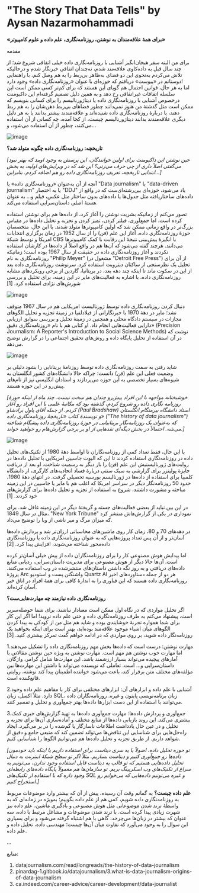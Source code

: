 # **"The Story That Data Tells"** by Aysan Nazarmohammadi
**«برای همۀ علاقه‌مندان به نوشتن، روزنامه‌نگاری، علم داده و علوم کامپیوتر»**

مقدمه

برای من البته سفر هیجان‌انگیز آشنایی با روزنامه‌نگاری داده خیلی اتفاقی شروع شد؛ از چند سال قبل به داده‌کاوی علاقه‌مند شدم، نه‌چندان اتفاقی خبرنگار شدم و درحالیکه تلاش می‌کردم به‌نحوی این دو فضای به‌ظاهر بی‌ربط را به هم وصل کنم، با راهنمایی دوستانم در «پیوست» دریافتم که حوزه‌ای با عنوان «روزنامه‌نگاری داده» وجود دارد!    
اما به هر حال، قوانین احتمال هم گویای این هستند که برای کم‌تر کسی ممکن است این سلسله اتفاقات غیراتفاقی رخ دهد و به همین دلیل تصمیم گرفته‌ام این داکیومنت درخصوص آشنایی با روزنامه‌نگاری داده یا دیتاژورنالیسم را برای کسانی بنویسم که ممکن است مثل گذشتۀ من هنوز نمی‌دانند چطور فضاهای بی‌ربط ذهن‌شان را به هم ربط دهند، یا دربارۀ روزنامه‌نگاری داده شنیده‌اند و علاقه‌مندند بیشتر بدانند یا به هر دلیل دیگری علاقه‌مندند بدانند دیتاژورنالیسم چیست، از کجا آمده، چه کسانی از آن استفاده می‌کنند، چطور از آن استفاده می‌شود، و...

![image](https://github.com/aysannazarmohamady/datajournalism/assets/30371881/d50b261e-b3ee-44f4-b1d5-2f1365914b0a)

**تاریخچه: روزنامه‌نگاری داده چگونه متولد شد؟**


*[حین نوشتن این داکیومنت برای اولین خوانندگان، این پرسش به وجود اومد که بهتر نبود می‌گفتی اصلاً داری از چی حرف می‌زنی؟ این شد که در ویرایش‌های اولیه، به بخش ابتدایی تاریخچه، تعریف روزنامه‌نگاری داده رو هم اضافه کردم. بنابراین...]*

آنچه از آن به‌عنوان «روزنامه‌نگاری داده» یا "Data journalism" یا "data-driven journalism" یا به اختصار "DDJ" یاد می‌شود، حوزه‌ای بین‌رشته‌ای‌ست که در واقع از داده‌های ساختاریافته مثل جدول‌ها یا داده‌های بدون ساختار مثل عکس، فیلم و... به عنوان هستۀ اصلی داستان‌سرایی استفاده می‌کند. 

تصور می‌کنم از زمانیکه بشریت نوشتن را آغاز کرد، از داده‌ها هم برای نوشتن استفاده کرده است. اما جمع‌آوری، فیلتر کردن، تمیز کردن و تجزیه و تحلیل داده‌ها در مقیاس بزرگ‌تر در واقع زمانی ممکن شد که اولین کامپیوترها متولد شدند. با این حال، متخصصان حوزۀ روزنامه‌نگاری داده، آغاز این علم (فن) را از سال 1952 در زمان برگزاری انتخابات امریکا و توسط شبکۀ CBS با انگیزۀ پیش‌بینی نتیجۀ این رقابت با کمک کامپیوترها می‌دانند. هرچند گفته می‌شود که آن‌ها هم در واقع اصلاً از داده‌ها در کارشان استفاده نکردند و آغاز روزنامه‌نگاری داده در حقیقت از سال 1967 بوده است؛ زمانیکه روزنامه‌نگاری به نام "Philip  Meyer" (مشغول در "Detroit Free Press") از آن برای تحلیل یک نظرسنجی از ساکنان دیترویت استفاده کرد. سرنوشت روزنامه‌نگاری داده بعد از این در سکوت ماند تا اینکه چند دهه بعد، در بریتانیا، گاردین از برخی رویکردهای مشابه روزنامه‌نگاری داده، با اشاره به فعالیت‌های مایر در این زمینه، برای تحلیل و بررسی شورش‌های نژادی استفاده کرد. [1]

![image](https://github.com/aysannazarmohamady/datajournalism/assets/30371881/0f7e3460-2c3c-4a2f-a198-3386a637cab2)

دنبال کردن روزنامه‌نگاری داده توسط ژورنالیست امریکایی هم در سال 1967 متوقف نشد؛ مایر در دهۀ 1970 با خبرنگارانی از فیلادلفیا در زمینۀ تجزیه و تحلیل الگوهای مجازات در سیستم دادگاه محلی و همچنین در زمینۀ تحلیل و بررسی سوابق ارزیابی دارایی فعالیت‌هایی انجام داد. او کتابی هم با نام «روزنامه‌نگاری دقیق» (Precision Journalism: A Reporter's Introduction to Social Science Methods) نوشت که در آن استفاده از تحلیل پایگاه داده و روش‌های تحقیق اجتماعی را در گزارش توضیح می‌دهد. 

![image](https://github.com/aysannazarmohamady/datajournalism/assets/30371881/2c4d37a0-20fe-468a-bdf3-ebfa57fa6a17)

شاید رفتن به سمت روزنامه‌نگاری داده توسط روزنامۀ بریتانایی را بشود دلیلی بر وضعیت فعلی این علم (فن) دانست؛ چراکه حالا دانشگاه‌‌های کشور انگلستان به شیوه‌های بسیار تخصصی به این حوزه می‌پردازند و استادان انگلیسی نیز از نام‌های پیش‌رو در این حوزه هستند. 


*[خوشبختانه مواجهه با این افراد پیش‌رو چندان هم سخت نیست. چند ماه از اینکه حوزۀ روزنامه نگاری داده رو شروع کردم، گذشته بود که مکاتبۀ علمی با این افراد رو آغاز کردم. از جمله آقای پاول برادشاو (Paul Bradshaw) استاد دانشگاه بیرمنگام انگلستان و نویسندۀ کتاب «تاریخچۀ روزنامه‌نگاری داده» ("The history of data journalism") که به‌عنوان یک روزنامه‌نگار بریتانیایی در حوزۀ روزنامه‌نگاری داده پیشگام شناخته می‌شه. احتمالاً در بخش‌ دیگه‌ای نقدهایی از او بر برخی گزارش‌هام رو خواهید خواند.]*

![image](https://github.com/aysannazarmohamady/datajournalism/assets/30371881/b6942ff1-14d7-4a6e-87a4-71ba8e73c042)

با این حال، فقط تعداد کمی از روزنامه‌نگاران تا اواسط دهۀ 1980 از تکنیک‌های تحلیل داده در روزنامه‌نگاری استفاده کردند تا این که الیوت جاسپین امریکایی با تحلیل داده‌ها در روایت‌های ژورنالیستیش این علم (فن) را بار دیگر به رسمیت شناخت. او بعد از دریافت جایزۀ پولیتزر برای گزارشی به سبک سنتی دربارۀ فساد اتحادیه‌های کارگری، از دانشگاه کلمبیا برای استفاده از داده‌ها در ژورنالیسم بورسیه تحصیلی گرفت. در انتهای دهۀ 1980، حدود 50 روزنامه‌نگار دیگر در سراسر امریکا که اغلب هم با مایر یا جاسپین در این زمینه مباحثه‌ و مشورت داشتند، شروع به استفاده از تجزیه و تحلیل داده‌ها برای گزارش‌های خود کردند. [1]


در این بین نباید از بعضی فعالیت‌های جسته و گریختۀ دیگر در این زمینه غافل شد. برای مثال در سال 1849، "New York Tribune" نموداری در یکی از گزارش‌هاش منتشر کرد که میزان مرگ و میر ناشی از وبا را توضیح می‌داد.

در دهه‌های 70 و 80، زمان کار روی ماشین‌های محاسباتی ارزان‌تر شد و پردازش داده‌ها آسان‌تر و از آن پس تعداد پروژه‌هایی که به عنوان روزنامه‌نگاری داده یا روزنامه‌نگاری داده‌محور شناخته می‌شوند، افزایش پیدا کرد. [2] 


اما پیدایش هوش مصنوعی کار را برای روزنامه‌نگاران داده از پیش خیلی آسان‌تر کرده است. آن‌ها حالا دیگر از هوش مصنوعی برای مدیریت داستان‌سرایی، ردیابی منابع داده‌های دریافتی و به روز نگه داشتن داستان‌های منتشرشده در وب استفاده می‌کنند. پروژۀ Arc واشنگتن پست و استودیو Quartz AI هر دو از جمله دستاوردهای اخیر روزنامه‌نگاری داده هستند که این فناوری را به اندازۀ کافی برای همۀ افراد در اتاق خبر آسان کرده‌اند.

**روزنامه‌نگاری داده نیازمند چه مهارت‌هایی‌ست؟**

اگر تحلیل مواردی که در نگاه اول ممکن است معنادار نباشند، برای شما حوصله‌سربر است، پیشنهاد می‌کنم به طرف روزنامه‌نگاری داده و حتی علم داده نروید! 
اما اگر این کار برای شما همواره تجربۀ خوشایندی بوده و شاید هم مثل من از کودکی به پیدا کردن الگوهای میان اشیاء موجود علاقه‌مند بوده‌اید، بهتر است برای اینکه بخواهید یک روزنامه‌نگار داده شوید، بر روی مواردی که در ادامه خواهم گفت تمرکز بیشتری کنید. [3] 

1.مهارت نوشتن: درست است که داده‌ها بخش مهم روزنامه‌نگاری داده‌ را تشکیل می‌دهند اما مهارت خوب نوشتن هم مهم است. مهارت نوشتن به ویژه حین نوشتن مقالاتی با آمارهای پیچیده می‌تواند بسیار ارزشمند باشد. این مهارت‌ها شامل گرامر، واژگان، داستان‌سرایی و... است. تعاملی که نویسنده می‌تواند با داشتن این مهارت‌ها بین مؤلفه‌های مختلف متن برقرار کند، باعث می‌شود خواننده اطمینان پیدا کند نوشته، روایتی قانع‌کننده است.

2.آشنایی با علم داده و ابزارهای آن: ابزارهای مختلفی برای کار با مفاهیم علم داده وجود دارد. مثلاً اکسل، زبان SQL، زبان برنامه‌نویسی پایتون و غیره. روزنامه‌نگاران داده می‌توانند با استفاده از این دست ابزارها داده‌ها بهتر جمع‌آوری و تحلیل و تفسیر کنند. 

3.جمع‌آوری و پردازش داده‌ها: مهارت جمع‌آوری داده‌ها به تهیۀ گزارش‌های خبری کمک بیشتری می‌کند. این روند بازیابی داده‌ها از منابع مختلف و آماده‌سازی آن‌ها برای تجزیه و تحلیل و در عین حال یادداشت اطلاعات ناسازگار یا گم‌شده را در بر می‌گیرد. ایجاد راه‌حل‌هایی برای شناسایی این تناقض‌ها می‌تواند تضمین کند که منبعی جامع و دقیق از شواهد داریم. از طریق تجزیه و تحلیل داده‌ها هم می‌توانیم الگوها را شناسایی کنیم.


*[تو حوزه تحلیل داده، اصولاً یا یه سری دیتاست برای استفاده داریم یا اینکه باید خودمون داده‌ها رو جمع‌آوری کنیم و دیتاست بسازیم. مثلاً اگر تو سطح شبکۀ اینترنت به دنبال تحلیل داده‌هایی هستیم که تو قالب یه دیتاست قابل استفاده وجود ندارن، می‌تونیم به سراغ از تکنیک‌های وب اسکرپینگ بریم. تو سازمان‌ها هم معمولاً پایگاه داده‌های رابطه‌ای وجود داره که با استفاده از تکنیک‌های SQL و غیره می‌تونیم داده‌هایی که می‌خوایم رو استخراج کنیم.]*


**علم داده چیست؟**
به گمانم وقت آن رسیده، پیش از آن که بیشتر وارد موضوعات مربوط به روزنامه‌نگاری داده شویم، کمی هم از علم داده بگوییم؛ به‌ویژه در زمانه‌ای که به واسطۀ ترند شدن موضوعاتی مثل هوش مصنوعی و یادگیری ماشین، علم داده نیز شهرت زیادی پیدا کرده است. 
با ترند شدن موضوعات و مشاغل مرتبط با داده، سه عنوان که بیشتر در زبان‌ها می‌چرخد، گاهی با هم اشتباه گرفته می‌شود و برای بسیاری این سوال را به وجود می‌آورد که تفاوت میان آن‌ها چیست؛ مهندسی داده، تحلیل داده و علم داده. 


...


منابع:
1. datajournalism.com/read/longreads/the-history-of-data-journalism
2. pinardag-1.gitbook.io/datajournalism/3.what-is-data-journalism-origins-of-data-journalism
3. ca.indeed.com/career-advice/career-development/data-journalist
